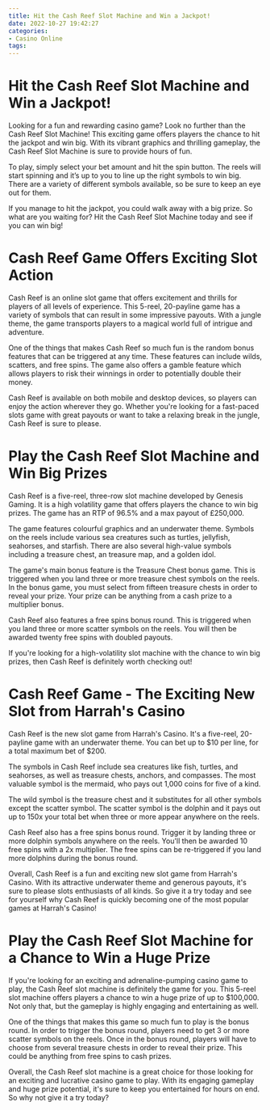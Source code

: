```yaml
---
title: Hit the Cash Reef Slot Machine and Win a Jackpot!
date: 2022-10-27 19:42:27
categories:
- Casino Online
tags:
---
```



#  Hit the Cash Reef Slot Machine and Win a Jackpot!

Looking for a fun and rewarding casino game? Look no further than the Cash Reef Slot Machine! This exciting game offers players the chance to hit the jackpot and win big. With its vibrant graphics and thrilling gameplay, the Cash Reef Slot Machine is sure to provide hours of fun.

To play, simply select your bet amount and hit the spin button. The reels will start spinning and it’s up to you to line up the right symbols to win big. There are a variety of different symbols available, so be sure to keep an eye out for them.

If you manage to hit the jackpot, you could walk away with a big prize. So what are you waiting for? Hit the Cash Reef Slot Machine today and see if you can win big!

#  Cash Reef Game Offers Exciting Slot Action

Cash Reef is an online slot game that offers excitement and thrills for players of all levels of experience. This 5-reel, 20-payline game has a variety of symbols that can result in some impressive payouts. With a jungle theme, the game transports players to a magical world full of intrigue and adventure.

One of the things that makes Cash Reef so much fun is the random bonus features that can be triggered at any time. These features can include wilds, scatters, and free spins. The game also offers a gamble feature which allows players to risk their winnings in order to potentially double their money.

Cash Reef is available on both mobile and desktop devices, so players can enjoy the action wherever they go. Whether you're looking for a fast-paced slots game with great payouts or want to take a relaxing break in the jungle, Cash Reef is sure to please.

#  Play the Cash Reef Slot Machine and Win Big Prizes

Cash Reef is a five-reel, three-row slot machine developed by Genesis Gaming. It is a high volatility game that offers players the chance to win big prizes. The game has an RTP of 96.5% and a max payout of £250,000.

The game features colourful graphics and an underwater theme. Symbols on the reels include various sea creatures such as turtles, jellyfish, seahorses, and starfish. There are also several high-value symbols including a treasure chest, an  treasure map, and a golden idol.

The game's main bonus feature is the Treasure Chest bonus game. This is triggered when you land three or more treasure chest symbols on the reels. In the bonus game, you must select from fifteen treasure chests in order to reveal your prize. Your prize can be anything from a cash prize to a multiplier bonus.

Cash Reef also features a free spins bonus round. This is triggered when you land three or more scatter symbols on the reels. You will then be awarded twenty free spins with doubled payouts.

If you're looking for a high-volatility slot machine with the chance to win big prizes, then Cash Reef is definitely worth checking out!

#  Cash Reef Game - The Exciting New Slot from Harrah's Casino

Cash Reef is the new slot game from Harrah's Casino. It's a five-reel, 20-payline game with an underwater theme. You can bet up to $10 per line, for a total maximum bet of $200.

The symbols in Cash Reef include sea creatures like fish, turtles, and seahorses, as well as treasure chests, anchors, and compasses. The most valuable symbol is the mermaid, who pays out 1,000 coins for five of a kind.

The wild symbol is the treasure chest and it substitutes for all other symbols except the scatter symbol. The scatter symbol is the dolphin and it pays out up to 150x your total bet when three or more appear anywhere on the reels.

Cash Reef also has a free spins bonus round. Trigger it by landing three or more dolphin symbols anywhere on the reels. You'll then be awarded 10 free spins with a 2x multiplier. The free spins can be re-triggered if you land more dolphins during the bonus round.

Overall, Cash Reef is a fun and exciting new slot game from Harrah's Casino. With its attractive underwater theme and generous payouts, it's sure to please slots enthusiasts of all kinds. So give it a try today and see for yourself why Cash Reef is quickly becoming one of the most popular games at Harrah's Casino!

#  Play the Cash Reef Slot Machine for a Chance to Win a Huge Prize

If you're looking for an exciting and adrenaline-pumping casino game to play, the Cash Reef slot machine is definitely the game for you. This 5-reel slot machine offers players a chance to win a huge prize of up to $100,000. Not only that, but the gameplay is highly engaging and entertaining as well.

One of the things that makes this game so much fun to play is the bonus round. In order to trigger the bonus round, players need to get 3 or more scatter symbols on the reels. Once in the bonus round, players will have to choose from several treasure chests in order to reveal their prize. This could be anything from free spins to cash prizes.

Overall, the Cash Reef slot machine is a great choice for those looking for an exciting and lucrative casino game to play. With its engaging gameplay and huge prize potential, it's sure to keep you entertained for hours on end. So why not give it a try today?